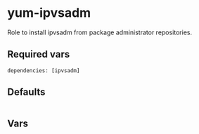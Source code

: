# yum-ipvsadm

Role to install ipvsadm from package administrator repositories.

## Required vars

```ipvsadm
dependencies: [ipvsadm]
```

## Defaults

```ipvsadm
```

## Vars

```ipvsadm
```
